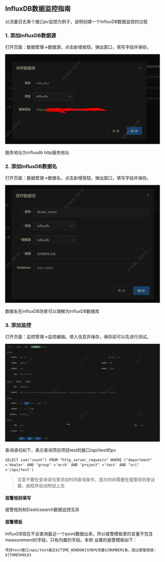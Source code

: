 ## InfluxDB数据监控指南

以流量日志某个接口pv监控为例子，说明创建一个InfluxDB数据监控的过程

### 1. 添加InfluxDB数据源

打开页面：数据管理->数据源，点击新增按钮，弹出窗口，填写字段并保存。

<img src="../img/influxdb-source.png" />

服务地址为influxdb http服务地址

### 2. 添加InfluxDB数据名

打开页面：数据管理->数据名，点击新增按钮，弹出窗口，填写字段并保存。

<img src="../img/influxdb-dataname.png" />

数据名在influxDB场景可以理解为influxDB数据库

### 3. 添加监控

打开页面：监控管理->监控编辑。填入信息并保存，保存前可以先进行测试。

<img src="../img/influxdb-alarm.png" />

查询语句如下，表示查询项目项目test的接口/api/test的pv

```
SELECT sum("count") FROM "http_server_requests" WHERE ("department" ='dealer' AND "group" ='arch' AND "project" ='test' AND "uri" ='/api/test')
```

> 注意不要在查询语句里添加时间查询条件，因为时间需要在报警规则里设置，由程序自动附加上去

#### 报警规则填写

报警规则和Elasticsearch数据监控无异

#### 报警模板

InfluxDB现在不会查询最近一个point数据出来，所以报警模板里的变量不包含measurement的字段，只有内置的字段。本例
设置的报警模板如下：

```
项目test接口/api/test最近${TIME_WINDOW}分钟内流量${NUMBER}条，超过报警阈值: ${THRESHOLD}
```